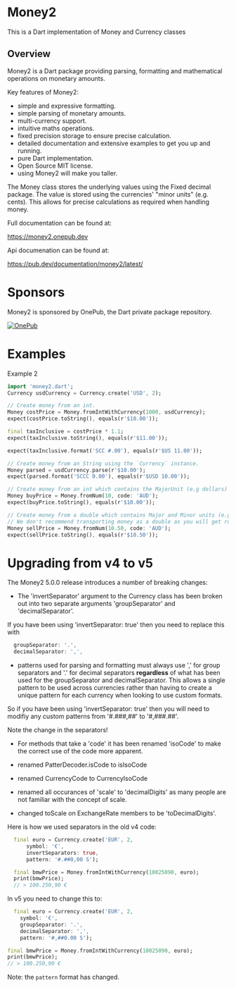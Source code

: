 # Money2

This is a Dart implementation of Money and Currency classes 

## Overview

Money2 is a Dart package providing parsing, formatting and mathematical operations on monetary amounts.

Key features of Money2:
* simple and expressive formatting.
* simple parsing of monetary amounts.
* multi-currency support.
* intuitive maths operations.
* fixed precision storage to ensure precise calculation.
* detailed documentation and extensive examples to get you up and running.
* pure Dart implementation.
* Open Source MIT license.
* using Money2 will make you taller.


The Money class stores the underlying values using the Fixed decimal package. The value is stored using the currencies' "minor units" (e.g. cents).
This allows for precise calculations as required when handling money.

Full documentation can be found at: 

https://money2.onepub.dev


Api documenation can be found at:

https://pub.dev/documentation/money2/latest/

# Sponsors

Money2 is sponsored by OnePub, the Dart private package repository.

<a href="https://onepub.dev">![OnePub](https://github.com/onepub-dev/money.dart/blob/master/images/LogoAndByLine.png?raw=true)</a>



# Examples

Example 2

```dart
import 'money2.dart';
Currency usdCurrency = Currency.create('USD', 2);

// Create money from an int.
Money costPrice = Money.fromIntWithCurrency(1000, usdCurrency);
expect(costPrice.toString(), equals(r'$10.00'));

final taxInclusive = costPrice * 1.1;
expect(taxInclusive.toString(), equals(r'$11.00'));

expect(taxInclusive.format('SCC #.00'), equals(r'$US 11.00'));

// Create money from an String using the `Currency` instance.
Money parsed = usdCurrency.parse(r'$10.00');
expect(parsed.format('SCCC 0.00'), equals(r'$USD 10.00'));

// Create money from an int which contains the MajorUnit (e.g dollars)
Money buyPrice = Money.fromNum(10, code: 'AUD');
expect(buyPrice.toString(), equals(r'$10.00'));

// Create money from a double which contains Major and Minor units (e.g. dollars and cents)
// We don't recommend transporting money as a double as you will get rounding errors.
Money sellPrice = Money.fromNum(10.50, code: 'AUD');
expect(sellPrice.toString(), equals(r'$10.50'));
```


# Upgrading from v4 to v5
The Money2 5.0.0 release introduces a number of breaking changes:

- The 'invertSeparator' argument to the Currency class has been broken out 
into two separate arguments 'groupSeparator' and 'decimalSeparator'. 

If you have been using 'invertSeparator: true' then you need to replace this with
```dart
  groupSeparator: '.',
  decimalSeparator: ',',
```
- patterns used for parsing and formatting must always use ',' for group separators
and '.' for decimal separators **regardless** of what has been used for the
groupSeparator and decimalSeparator. This allows a single pattern to be used across currencies rather than having
to create a unique pattern for each currency when looking to use custom formats.

So if you have been using 'invertSeparator: true' then you will 
need to modifiy any custom patterns from '#.###,##' to '#,###.##'.

Note the change in the separators!


- For methods that take a 'code' it has been renamed 'isoCode' to make the
correct use of the code more apparent.

- renamed PatterDecoder.isCode to isIsoCode
- renamed CurrencyCode to CurrencyIsoCode
- renamed all occurances of 'scale' to 'decimalDigits' as many people
  are not familiar with the concept of scale.
- changed toScale on ExchangeRate members to be 'toDecimalDigits'.



Here is how we used separators in the old v4 code:

```dart
  final euro = Currency.create('EUR', 2,
      symbol: '€',
      invertSeparators: true,
      pattern: '#.##0,00 S');

  final bmwPrice = Money.fromIntWithCurrency(10025090, euro);
  print(bmwPrice);
  // > 100.250,90 €
  ```

  In v5 you need to change this to:

  ```dart
    final euro = Currency.create('EUR', 2,
      symbol: '€',
      groupSeparator: '.',
      decimalSeparator: ',',
      pattern: '#,##0.00 S');

  final bmwPrice = Money.fromIntWithCurrency(10025090, euro);
  print(bmwPrice);
  // > 100.250,90 €
  ```

  Note: the `pattern` format has changed.

  
